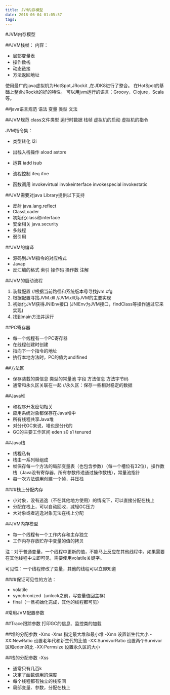 ```yaml
---
title: JVM内存模型
date: 2018-06-04 01:05:57
tags:
---
```

#JVM内存模型

##JVM栈帧：
内容：

 - 局部变量表
 - 操作数栈
 - 动态链接
 - 方法返回地址
<!--more-->

使用最广的java虚拟机为HotSpot,JRockit ,在JDK8进行了整合。
在HotSpot的基础上整合JRockit的好的特性。
可以用jvm运行的语言：Groovy，Clojure，Scala等。


##java语言规范
语法
变量
类型
文法

##JVM规范
class文件类型
运行时数据
栈帧
虚拟机的启动
虚拟机的指令

JVM指令集：

 - 类型转化
 l2i

 - 出栈入栈操作
 aload astore

 - 运算
 iadd isub

 - 流程控制
 ifeq ifne

 - 函数调用
 invokevirtual invokeinterface invokespecial invokestatic 

##JVM需要对java Library提供以下支持
 - 反射 java.lang.reflect
 - ClassLoader
 - 初始化class和interface
 - 安全相关 java.security
 - 多线程
 - 弱引用

##JVM的编译
 - 源码到JVM指令的对应格式
 - Javap
 - 反汇编的格式
 索引 操作码 操作数 注解

##JVM的启动流程
1. 装载配置 //根据当前路径和系统版本号寻找jvm.cfg
2. 根据配置寻找JVM.dll  //JVM.dll为JVM的主要实现
3. 初始化JVM获得JNIEnv接口  	(JNIEnv为JVM接口，findClass等操作通过它来实现)
4. 找到main方法并运行

##PC寄存器
 - 每一个线程有一个PC寄存器
 - 在线程创建时创建
 - 指向下一个指令的地址
 - 执行本地方法时，PC的值为undifined

##方法区
 - 保存装载的类信息
 类型的常量池 
 字段 方法信息
 方法字节码
 - 通常和永久区关联在一起
//永久区：保存一些相对稳定的数据

##Java堆
 - 和程序开发密切相关
 - 应用系统对象都保存在Java堆中
 - 所有线程共享Java堆
 - 对分代GC来说，堆也是分代的
 - GC的主要工作区间   eden s0 s1 tenured

##Java栈
 - 线程私有
 - 栈由一系列帧组成
 - 帧保存每一个方法的局部变量表（也包含参数）（每一个槽位有32位），操作数栈（Java没有寄存器，所有参数传递通过操作数栈），常量池指针
 - 每一次方法调用创建一个帧，并压栈

####栈上分配内存
 - 小对象，没有逃逸（不在其他地方使用）的情况下，可以直接分配在栈上
 - 分配在栈上，可以自动回收，减轻GC压力
 - 大对象或者逃逸对象无法在栈上分配


##JVM内存模型
 - 每一个线程有一个工作内存和主存独立
 - 工作内存存放贮存中变量的值的拷贝

 注：对于普通变量，一个线程中更新的值，不能马上反应在其他线程中。如果需要在其他线程中立即可见，需要使用volatile关键字。

可见性：一个线程修改了变量，其他的线程可以立即知道

####保证可见性的方法：
 - volatile
 - synchronized（unlock之前，写变量值回主存）
 - final（一旦初始化完成，其他的线程都可见）



#常用JVM配置参数

##Trace跟踪参数
打印GC的信息、监控类的加载

##堆的分配参数
-Xmx -Xms 指定最大堆和最小堆
-Xmn 设置新生代大小
-XX:NewRatio 设置老年代和新生代的比值
-XX:SurvivorRatio  设置两个Survivor区和eden的比
-XX:Permsize 设置永久区的大小


##栈的分配参数
-Xss
 - 通常只有几百k
 - 决定了函数调用的深度
 - 每个线程都有独立的栈空间
 - 局部变量、参数，分配在栈上


